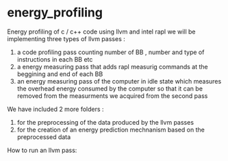 # energy_profiling
Energy profiling of c / c++ code using llvm and intel rapl
we will be implementing three types of llvm passes :
1) a code profiling pass counting number of BB , number and type of instructions in each BB etc
2) a energy measuring pass that adds rapl measurig commands at the beggining and end of each BB
3) an energy measuring pass of the computer in idle state which measures the overhead energy consumed 
by the computer so that it can be removed from the measurments we acquired from the second pass


We have included 2 more folders :
1) for the preprocessing of the data produced by the llvm passes
2) for the creation of an energy prediction mechnanism based on the preprocessed data

How to run an llvm pass:
